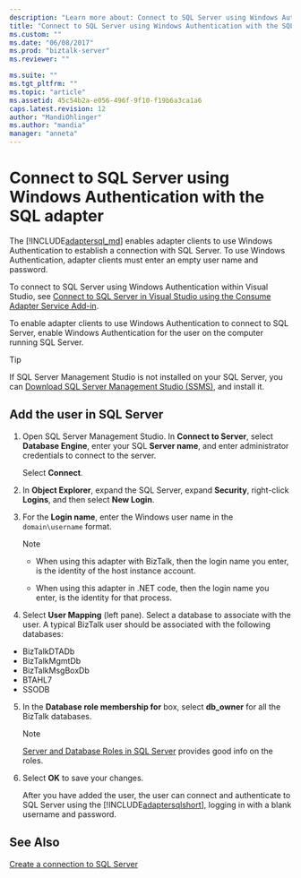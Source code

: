 ```yaml
---
description: "Learn more about: Connect to SQL Server using Windows Authentication with the SQL adapter"
title: "Connect to SQL Server using Windows Authentication with the SQL adapter | Microsoft Docs"
ms.custom: ""
ms.date: "06/08/2017"
ms.prod: "biztalk-server"
ms.reviewer: ""

ms.suite: ""
ms.tgt_pltfrm: ""
ms.topic: "article"
ms.assetid: 45c54b2a-e056-496f-9f10-f19b6a3ca1a6
caps.latest.revision: 12
author: "MandiOhlinger"
ms.author: "mandia"
manager: "anneta"
---
```

# Connect to SQL Server using Windows Authentication with the SQL adapter
The [!INCLUDE[adaptersql_md](../../includes/adaptersql-md.md)] enables adapter clients to use Windows Authentication to establish a connection with SQL Server. To use Windows Authentication, adapter clients must enter an empty user name and password. 

To connect to SQL Server using Windows Authentication within Visual Studio, see [Connect to SQL Server in Visual Studio using the Consume Adapter Service Add-in](../../adapters-and-accelerators/adapter-sql/connect-to-sql-server-in-visual-studio-using-the-consume-adapter-service-add-in.md).  
  
 To enable adapter clients to use Windows Authentication to connect to SQL Server, enable Windows Authentication for the user on the computer running SQL Server.  

> [!TIP]
> If SQL Server Management Studio is not installed on your SQL Server, you can [Download SQL Server Management Studio (SSMS)](/sql/ssms/download-sql-server-management-studio-ssms), and install it. 
 
## Add the user in SQL Server  
  
1.  Open SQL Server Management Studio. In **Connect to Server**, select **Database Engine**, enter your SQL **Server name**, and enter administrator credentials to connect to the server.  

    Select **Connect**.
  
2.  In **Object Explorer**, expand the SQL Server, expand **Security**, right-click **Logins**, and then select **New Login**.  
  
3.  For the **Login name**, enter the Windows user name in the `domain\username` format.  

    > [!NOTE]
    >* When using this adapter with BizTalk, then the login name you enter, is the identity of the host instance account.  
    >
    >* When using this adapter in .NET code, then the login name you enter, is the identity for that process.
  
4.  Select **User Mapping** (left pane). Select a database to associate with the user. A typical BizTalk user should be associated with the following databases: 

* BizTalkDTADb
* BizTalkMgmtDb
* BizTalkMsgBoxDb
* BTAHL7
* SSODB

5. In the **Database role membership for** box, select **db_owner** for all the BizTalk databases.  

    > [!NOTE]
    > [Server and Database Roles in SQL Server](/dotnet/framework/data/adonet/sql/server-and-database-roles-in-sql-server) provides good info on the roles. 
  
6. Select **OK** to save your changes.
  
   After you have added the user, the user can connect and authenticate to SQL Server using the [!INCLUDE[adaptersqlshort](../../includes/adaptersqlshort-md.md)], logging in with a blank username and password.  



## See Also  
 [Create a connection to SQL Server](../../adapters-and-accelerators/adapter-sql/create-a-connection-to-sql-server.md)